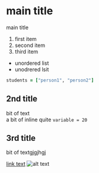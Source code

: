 # main title
main title

1. first item
2. second item
3. third item


* unordered list
* unodrered lsit

````ruby
students = ["person1", "person2"]

````


## 2nd title
bit of text  
a bit of inline quite ` variable = 20 `

## 3rd title
bit of textgjgjhgj

[link text](www.google.com)
![alt text](image.url)
